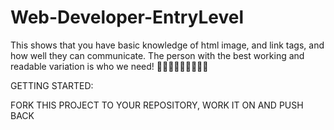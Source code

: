 # Web-Developer-EntryLevel
This shows that you have  basic knowledge of html image, and link tags, and how well they can communicate.
The person with the best working and readable variation is who we need! 🤗🤗🤗🤗🤗🤗🤗🤗🤗

GETTING STARTED:

FORK THIS PROJECT TO YOUR REPOSITORY, WORK IT ON AND PUSH BACK
